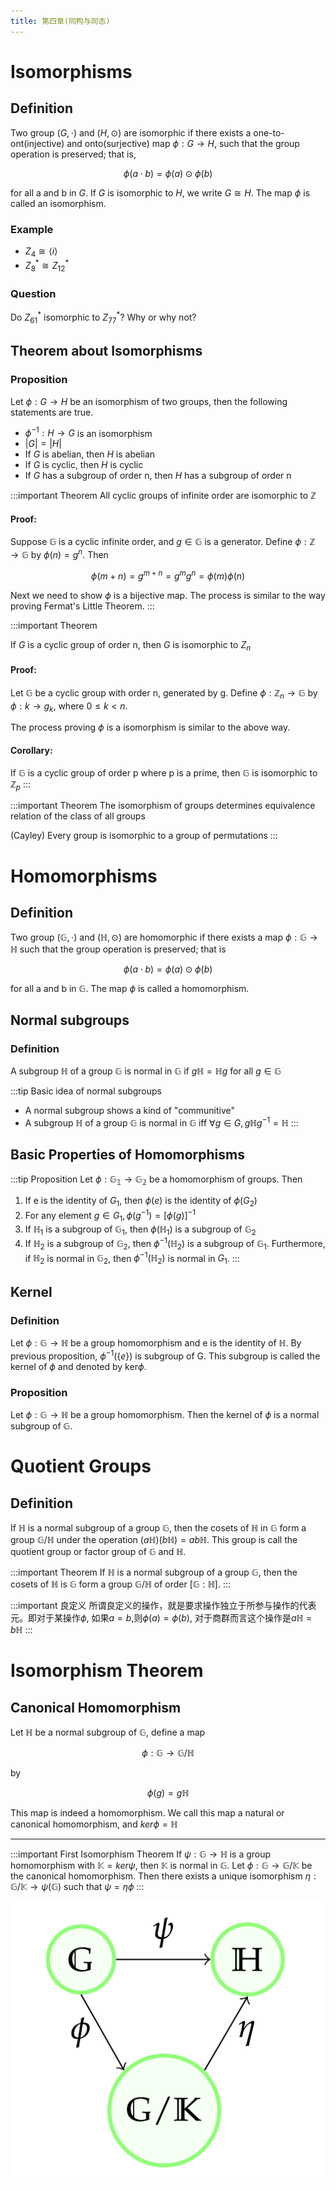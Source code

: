 ```yaml
---
title: 第四章(同构与同态)
---
```


# Isomorphisms

## Definition

Two group $(G, \cdot)$ and $(H, \odot)$ are isomorphic if there exists a one-to-ont(injective) and onto(surjective) map $\phi : G \rightarrow H$, such that the group operation is preserved; that is,

$$\phi(a \cdot b) = \phi(a) \odot \phi(b)$$

for all a and b in $G$. If $G$ is isomorphic to $H$, we write $G \cong H$. The map $\phi$ is called an isomorphism.


### Example

- $Z_4 \cong \langle i \rangle$
- $Z_8^* \cong Z_{12}^*$

### Question

Do $Z_{61}^* \text{ isomorphic to } Z_{77}^*$? Why or why not?

## Theorem about Isomorphisms

### Proposition

Let $\phi : G \rightarrow H$ be an isomorphism of two groups, then the following statements are true.

- $\phi^{-1}: H \rightarrow G$ is an isomorphism
- $|G| = |H|$
- If $G$ is abelian, then $H$ is abelian
- If $G$ is cyclic, then $H$ is cyclic
- If $G$ has a subgroup of order n, then $H$ has a subgroup of order n

:::important Theorem
All cyclic groups of infinite order are isomorphic to $\mathbb{Z}$

#### Proof:

Suppose $\mathbb{G}$ is a cyclic infinite order, and $g \in \mathbb{G}$ is a generator. Define $\phi: \mathbb{Z} \rightarrow \mathbb{G}$ by $\phi(n) = g^n$. Then

$$\phi(m + n) = g^{m+n} = g^m g^n = \phi(m)\phi(n)$$

Next we need to show $\phi$ is a bijective map. The process is similar to the way proving Fermat's Little Theorem.
:::

:::important Theorem

If $G$ is a cyclic group of order n, then $G$ is isomorphic to $Z_n$

#### Proof:

Let $\mathbb{G}$ be a cyclic group with order n, generated by g. Define $\phi: \mathbb{Z}_n \rightarrow \mathbb{G}$ by $\phi: k \rightarrow g_k$, where $0 \leq k < n$.

The process proving $\phi$ is a isomorphism is similar to the above way.

#### Corollary:

If $\mathbb{G}$ is a cyclic group of order p where p is a prime, then $\mathbb{G}$ is isomorphic to $\mathbb{Z}_p$
:::

:::important Theorem
The isomorphism of groups determines equivalence relation of the class of all groups

(Cayley) Every group is isomorphic to a group of permutations
:::

# Homomorphisms

## Definition 

Two group $(\mathbb{G}, \cdot)$ and $(\mathbb{H}, \odot)$ are homomorphic if there exists a map $\phi: \mathbb{G} \rightarrow \mathbb{H}$ such  that the group operation is preserved; that is

$$\phi(a \cdot b) = \phi(a) \odot \phi(b)$$

for all a and b in $\mathbb{G}$. The map $\phi$ is called a homomorphism.

## Normal subgroups 

### Definition

A subgroup $\mathbb{H}$ of a group $\mathbb{G}$ is normal in $\mathbb{G}$ if $g\mathbb{H} = \mathbb{H}g$ for all $g \in \mathbb{G}$

:::tip Basic idea of normal subgroups
- A normal subgroup shows a kind of "communitive"
- A subgroup $\mathbb{H}$ of a group $\mathbb{G}$ is normal in $\mathbb{G}$ iff $\forall g \in G, g\mathbb{H}g^{-1} = \mathbb{H}$
:::

## Basic Properties of Homomorphisms

:::tip Proposition
Let $\phi: \mathbb{G_1} \rightarrow \mathbb{G_2}$ be a homomorphism of groups. Then

1. If e is the identity of $G_1$, then $\phi(e)$ is the identity of $\phi(G_2)$
2. For any element $g \in G_1, \phi(g^{-1}) = [\phi(g)]^{-1}$
3. If $\mathbb{H}_1$ is a subgroup of $\mathbb{G}_1$, then $\phi(\mathbb{H}_1)$ is a subgroup of $\mathbb{G}_2$
4. If $\mathbb{H}_2$ is a subgroup of $\mathbb{G}_2$, then $\phi^{-1}(\mathbb{H}_2)$ is a subgroup of $\mathbb{G}_1$. Furthermore, if $\mathbb{H}_2$ is normal in $\mathbb{G}_2$, then $\phi^{-1}(\mathbb{H}_2)$ is normal in $G_1$.
:::

## Kernel

### Definition

Let $\phi: \mathbb{G} \rightarrow \mathbb{H}$ be a group homomorphism and e is the identity of $\mathbb{H}$. By previous proposition, $\phi^{-1}(\{e\})$ is subgroup of G. This subgroup is called the kernel of $\phi$ and denoted by ker$\phi$.

### Proposition

Let $\phi: \mathbb{G} \rightarrow \mathbb{H}$ be a group homomorphism. Then the kernel of $\phi$ is a normal subgroup of $\mathbb{G}$.

# Quotient Groups

## Definition 

If $\mathbb{H}$ is a normal subgroup of a group $\mathbb{G}$, then the cosets of $\mathbb{H}$ in $\mathbb{G}$ form a group $\mathbb{G} / \mathbb{H}$ under the operation $(a \mathbb{H})(b \mathbb{H}) = ab\mathbb{H}$. This group is call the quotient group or factor group of $\mathbb{G}$ and $\mathbb{H}$.

:::important Theorem
If $\mathbb{H}$ is a normal subgroup of a group $\mathbb{G}$, then the cosets of $\mathbb{H}$ is $\mathbb{G}$ form a group $\mathbb{G} / \mathbb{H}$ of order $[\mathbb{G} : \mathbb{H}]$.
:::

:::important 良定义
所谓良定义的操作，就是要求操作独立于所参与操作的代表元。即对于某操作$\phi$, 如果$a = b$,则$\phi(a) = \phi(b)$, 对于商群而言这个操作是$a\mathbb{H} = b\mathbb{H}$
:::

# Isomorphism Theorem

## Canonical Homomorphism

Let $\mathbb{H}$ be a normal subgroup of $\mathbb{G}$, define a map

$$\phi: \mathbb{G} \rightarrow \mathbb{G}/\mathbb{H}$$

by

$$\phi(g) = g\mathbb{H}$$

This map is indeed a homomorphism. We call this map a natural or canonical homomorphism, and $ker\phi = \mathbb{H}$

---

:::important First Isomorphism Theorem
If $\psi: \mathbb{G} \rightarrow \mathbb{H}$ is a group homomorphism with $\mathbb{K} = ker\psi$, then $\mathbb{K}$ is normal in $\mathbb{G}$. Let $\phi: \mathbb{G} \rightarrow \mathbb{G}/\mathbb{K}$ be the canonical homomorphism. Then there exists a unique isomorphism $\eta: \mathbb{G}/\mathbb{K} \rightarrow \psi(\mathbb{G})$ such that $\psi = \eta\phi$
:::

![](/assets/images/firstIsomo.png)